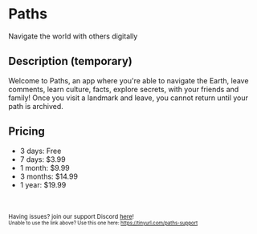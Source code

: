 # Paths

Navigate the world with others digitally

## Description (temporary)

Welcome to Paths, an app where you're able to navigate the Earth, leave comments, learn culture, facts, explore secrets, with 
your friends and family! Once you visit a landmark and leave, you cannot return until your path is archived.


## Pricing

* 3 days: Free
* 7 days: $3.99
* 1 month: $9.99
* 3 months: $14.99
* 1 year: $19.99


</br></br>
<small>Having issues? join our support Discord <a href="https://discord.gg/5qXePbSs">here</a>!</small></br>
<small><small>Unable to use the link above? Use this one here: https://tinyurl.com/paths-support</small><small>